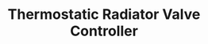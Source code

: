 ---
date_added: 2020-12-19
vendor: Revolt
model: NX-4911
title: Thermostatic Radiator Valve Controller
zigbeemodel: ['fvq6avy']
category: hvac
supports: temperature, thermostat
mlink: https://www.revolt-power.de/Weltweit-steuerbares-Heizkoerper-Design-Thermostat-NX-4911-919.shtml
link: https://www.pearl.de/a-NX4911-3103.shtml
compatible: [deconz,z2m,zha]
deconz: 3588
---